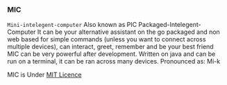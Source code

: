 ### MIC
`Mini-intelegent-computer`
Also known as PIC Packaged-Intelegent-Computer  It can be your alternative assistant on the go packaged and non web based for simple commands (unless you want to connect across multiple devices), can interact, greet, remember and be your best friend MIC can be very powerful after development. Written on java and can be run on a terminal, it can be ran across many devices.  Pronounced as: Mi-k

MIC is Under [MIT Licence](https://github.com/imagineeeinc/MIC/blob/master/.github/LICENSE)
